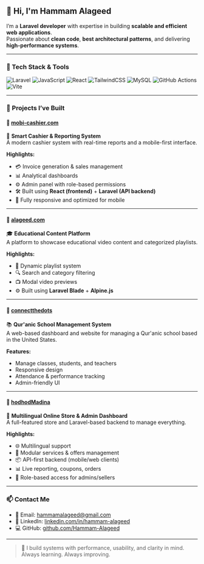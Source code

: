 ## 👋 Hi, I'm Hammam Alageed

I’m a **Laravel developer** with expertise in building **scalable and efficient web applications**.  
Passionate about **clean code**, **best architectural patterns**, and delivering **high-performance systems**.

---

### 🧰 Tech Stack & Tools

![Laravel](https://img.shields.io/badge/Laravel-F72C1F?style=for-the-badge&logo=laravel&logoColor=white)
![JavaScript](https://img.shields.io/badge/JavaScript-F0DB4F?style=for-the-badge&logo=javascript&logoColor=black)
![React](https://img.shields.io/badge/React-61DAFB?style=for-the-badge&logo=react&logoColor=black)
![TailwindCSS](https://img.shields.io/badge/TailwindCSS-38B2AC?style=for-the-badge&logo=tailwind-css&logoColor=white)
![MySQL](https://img.shields.io/badge/MySQL-005E87?style=for-the-badge&logo=mysql&logoColor=white)
![GitHub Actions](https://img.shields.io/badge/GitHub%20Actions-2088FF?style=for-the-badge&logo=github-actions&logoColor=white)
![Vite](https://img.shields.io/badge/Vite-646CFF?style=for-the-badge&logo=vite&logoColor=white)

---

### 🚀 Projects I’ve Built

#### 🔹 [mobi-cashier.com](https://www.mobi-cashier.com)  
💼 **Smart Cashier & Reporting System**  
A modern cashier system with real-time reports and a mobile-first interface.

**Highlights:**
- 💳 Invoice generation & sales management  
- 📊 Analytical dashboards  
- ⚙️ Admin panel with role-based permissions  
- 🛠️ Built using **React (frontend)** + **Laravel (API backend)**  
- 📱 Fully responsive and optimized for mobile

---

#### 🔹 [alageed.com](https://www.alageed.com)  
🎓 **Educational Content Platform**  
A platform to showcase educational video content and categorized playlists.

**Highlights:**
- 🧠 Dynamic playlist system  
- 🔍 Search and category filtering  
- 📺 Modal video previews  
- ⚙️ Built using **Laravel Blade** + **Alpine.js**

---

#### 🔹 [connectthedots](https://connect-thedots.com/)  
📚 **Qur'anic School Management System**  
A web-based dashboard and website for managing a Qur'anic school based in the United States.

**Features:**
- Manage classes, students, and teachers  
- Responsive design  
- Attendance & performance tracking  
- Admin-friendly UI

---

#### 🔹 [hodhodMadina](https://github.com/HodHod-Al-madinah/hodhodMadina.git)  
🛒 **Multilingual Online Store & Admin Dashboard**  
A full-featured store and Laravel-based backend to manage everything.

**Highlights:**
- 🌐 Multilingual support  
- 🧩 Modular services & offers management  
- 📦 API-first backend (mobile/web clients)  
- 📊 Live reporting, coupons, orders  
- 🔐 Role-based access for admins/sellers  

---

### 📫 Contact Me

- 📧 Email: hammamalageed@gmail.com  
- 💼 LinkedIn: [linkedin.com/in/hammam-alageed](https://www.linkedin.com/in/hammam-alageed)  
- 💻 GitHub: [github.com/Hammam-Alageed](https://github.com/Hammam-Alageed)

---

> 🧠 I build systems with performance, usability, and clarity in mind.  
> Always learning. Always improving.
